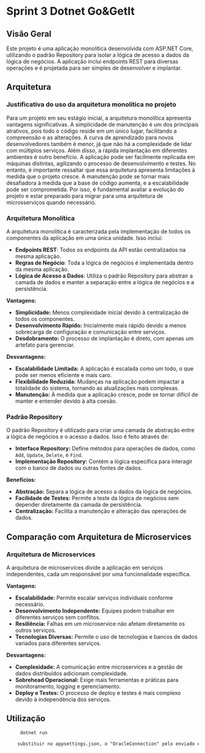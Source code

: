 # Sprint 3 Dotnet Go&GetIt

## Visão Geral

Este projeto é uma aplicação monolítica desenvolvida com ASP.NET Core, utilizando o padrão Repository para isolar a lógica de acesso a dados da lógica de negócios. A aplicação inclui endpoints REST para diversas operações e é projetada para ser simples de desenvolver e implantar.

## Arquitetura
### Justificativa do uso da arquitetura monolítica no projeto
Para um projeto em seu estágio inicial, a arquitetura monolítica apresenta vantagens significativas. A simplicidade de manutenção é um dos principais atrativos, pois todo o código reside em um único lugar, facilitando a compreensão e as alterações. A curva de aprendizado para novos desenvolvedores também é menor, já que não há a complexidade de lidar com múltiplos serviços.
Além disso, a rápida implantação em diferentes ambientes é outro benefício. A aplicação pode ser facilmente replicada em máquinas distintas, agilizando o processo de desenvolvimento e testes.
No entanto, é importante ressaltar que essa arquitetura apresenta limitações à medida que o projeto cresce. A manutenção pode se tornar mais desafiadora à medida que a base de código aumenta, e a escalabilidade pode ser comprometida. Por isso, é fundamental avaliar a evolução do projeto e estar preparado para migrar para uma arquitetura de microsserviços quando necessário.


### Arquitetura Monolítica

A arquitetura monolítica é caracterizada pela implementação de todos os componentes da aplicação em uma única unidade. Isso inclui:

- **Endpoints REST**: Todos os endpoints da API estão centralizados na mesma aplicação.
- **Regras de Negócio**: Toda a lógica de negócios é implementada dentro da mesma aplicação.
- **Lógica de Acesso a Dados**: Utiliza o padrão Repository para abstrair a camada de dados e manter a separação entre a lógica de negócios e a persistência.

**Vantagens:**
- **Simplicidade:** Menos complexidade inicial devido à centralização de todos os componentes.
- **Desenvolvimento Rápido:** Inicialmente mais rápido devido a menos sobrecarga de configuração e comunicação entre serviços.
- **Desdobramento:** O processo de implantação é direto, com apenas um artefato para gerenciar.

**Desvantagens:**
- **Escalabilidade Limitada:** A aplicação é escalada como um todo, o que pode ser menos eficiente e mais caro.
- **Flexibilidade Reduzida:** Mudanças na aplicação podem impactar a totalidade do sistema, tornando as atualizações mais complexas.
- **Manutenção:** À medida que a aplicação cresce, pode se tornar difícil de manter e entender devido à alta coesão.

### Padrão Repository

O padrão Repository é utilizado para criar uma camada de abstração entre a lógica de negócios e o acesso a dados. Isso é feito através de:

- **Interface Repository:** Define métodos para operações de dados, como `Add`, `Update`, `Delete`, e `Find`.
- **Implementação Repository:** Contém a lógica específica para interagir com o banco de dados ou outras fontes de dados.

**Benefícios:**
- **Abstração:** Separa a lógica de acesso a dados da lógica de negócios.
- **Facilidade de Testes:** Permite a teste da lógica de negócios sem depender diretamente da camada de persistência.
- **Centralização:** Facilita a manutenção e alteração das operações de dados.

## Comparação com Arquitetura de Microservices

### Arquitetura de Microservices

A arquitetura de microservices divide a aplicação em serviços independentes, cada um responsável por uma funcionalidade específica.

**Vantagens:**
- **Escalabilidade:** Permite escalar serviços individuais conforme necessário.
- **Desenvolvimento Independente:** Equipes podem trabalhar em diferentes serviços sem conflitos.
- **Resiliência:** Falhas em um microservice não afetam diretamente os outros serviços.
- **Tecnologias Diversas:** Permite o uso de tecnologias e bancos de dados variados para diferentes serviços.

**Desvantagens:**
- **Complexidade:** A comunicação entre microservices e a gestão de dados distribuídos adicionam complexidade.
- **Sobrehead Operacional:** Exige mais ferramentas e práticas para monitoramento, logging e gerenciamento.
- **Deploy e Testes:** O processo de deploy e testes é mais complexo devido à independência dos serviços.


## Utilização

```bash
     dotnet run
```

```txt 
    substituir no appsettings.json, o "OracleConnection" pelo enviado em txt
```
